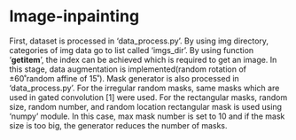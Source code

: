 # Image-inpainting

First, dataset is processed in ‘data_process.py’. By using img directory, categories of img data go to list called ‘imgs_dir’. By using function ‘__getitem__’, the index can be achieved which is required to get an image. In this stage, data augmentation is implemented(random rotation of ±60˚random affine of 15˚).
Mask generator is also processed in ‘data_process.py’. For the irregular random masks, same masks which are used in gated convolution [1] were used. For the rectangular masks, random size, random number, and random location rectangular mask is used using ‘numpy’ module. In this case, max mask number is set to 10 and if the mask size is too big, the generator reduces the number of masks.
